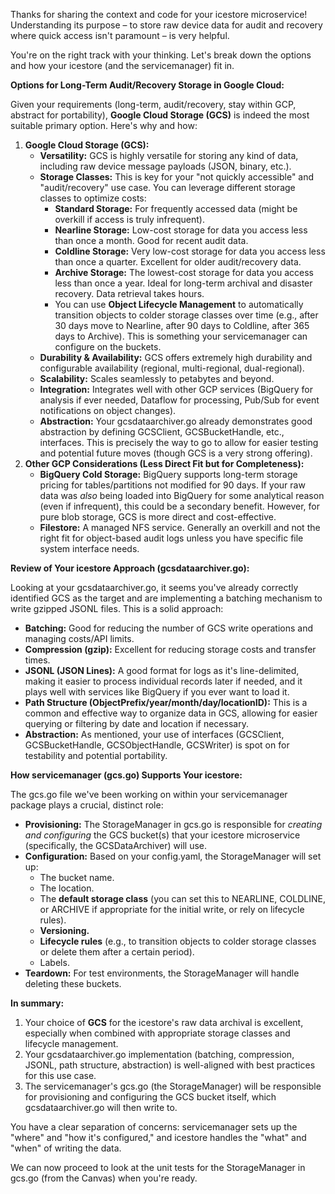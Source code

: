 Thanks for sharing the context and code for your icestore microservice\! Understanding its purpose – to store raw device data for audit and recovery where quick access isn't paramount – is very helpful.

You're on the right track with your thinking. Let's break down the options and how your icestore (and the servicemanager) fit in.

**Options for Long-Term Audit/Recovery Storage in Google Cloud:**

Given your requirements (long-term, audit/recovery, stay within GCP, abstract for portability), **Google Cloud Storage (GCS)** is indeed the most suitable primary option. Here's why and how:

1. **Google Cloud Storage (GCS):**
    * **Versatility:** GCS is highly versatile for storing any kind of data, including raw device message payloads (JSON, binary, etc.).
    * **Storage Classes:** This is key for your "not quickly accessible" and "audit/recovery" use case. You can leverage different storage classes to optimize costs:
        * **Standard Storage:** For frequently accessed data (might be overkill if access is truly infrequent).
        * **Nearline Storage:** Low-cost storage for data you access less than once a month. Good for recent audit data.
        * **Coldline Storage:** Very low-cost storage for data you access less than once a quarter. Excellent for older audit/recovery data.
        * **Archive Storage:** The lowest-cost storage for data you access less than once a year. Ideal for long-term archival and disaster recovery. Data retrieval takes hours.
        * You can use **Object Lifecycle Management** to automatically transition objects to colder storage classes over time (e.g., after 30 days move to Nearline, after 90 days to Coldline, after 365 days to Archive). This is something your servicemanager can configure on the buckets.
    * **Durability & Availability:** GCS offers extremely high durability and configurable availability (regional, multi-regional, dual-regional).
    * **Scalability:** Scales seamlessly to petabytes and beyond.
    * **Integration:** Integrates well with other GCP services (BigQuery for analysis if ever needed, Dataflow for processing, Pub/Sub for event notifications on object changes).
    * **Abstraction:** Your gcsdataarchiver.go already demonstrates good abstraction by defining GCSClient, GCSBucketHandle, etc., interfaces. This is precisely the way to go to allow for easier testing and potential future moves (though GCS is a very strong offering).
2. **Other GCP Considerations (Less Direct Fit but for Completeness):**
    * **BigQuery Cold Storage:** BigQuery supports long-term storage pricing for tables/partitions not modified for 90 days. If your raw data was *also* being loaded into BigQuery for some analytical reason (even if infrequent), this could be a secondary benefit. However, for pure blob storage, GCS is more direct and cost-effective.
    * **Filestore:** A managed NFS service. Generally an overkill and not the right fit for object-based audit logs unless you have specific file system interface needs.

**Review of Your icestore Approach (gcsdataarchiver.go):**

Looking at your gcsdataarchiver.go, it seems you've already correctly identified GCS as the target and are implementing a batching mechanism to write gzipped JSONL files. This is a solid approach:

* **Batching:** Good for reducing the number of GCS write operations and managing costs/API limits.
* **Compression (gzip):** Excellent for reducing storage costs and transfer times.
* **JSONL (JSON Lines):** A good format for logs as it's line-delimited, making it easier to process individual records later if needed, and it plays well with services like BigQuery if you ever want to load it.
* **Path Structure (ObjectPrefix/year/month/day/locationID):** This is a common and effective way to organize data in GCS, allowing for easier querying or filtering by date and location if necessary.
* **Abstraction:** As mentioned, your use of interfaces (GCSClient, GCSBucketHandle, GCSObjectHandle, GCSWriter) is spot on for testability and potential portability.

**How servicemanager (gcs.go) Supports Your icestore:**

The gcs.go file we've been working on within your servicemanager package plays a crucial, distinct role:

* **Provisioning:** The StorageManager in gcs.go is responsible for *creating and configuring* the GCS bucket(s) that your icestore microservice (specifically, the GCSDataArchiver) will use.
* **Configuration:** Based on your config.yaml, the StorageManager will set up:
    * The bucket name.
    * The location.
    * The **default storage class** (you can set this to NEARLINE, COLDLINE, or ARCHIVE if appropriate for the initial write, or rely on lifecycle rules).
    * **Versioning.**
    * **Lifecycle rules** (e.g., to transition objects to colder storage classes or delete them after a certain period).
    * Labels.
* **Teardown:** For test environments, the StorageManager will handle deleting these buckets.

**In summary:**

1. Your choice of **GCS** for the icestore's raw data archival is excellent, especially when combined with appropriate storage classes and lifecycle management.
2. Your gcsdataarchiver.go implementation (batching, compression, JSONL, path structure, abstraction) is well-aligned with best practices for this use case.
3. The servicemanager's gcs.go (the StorageManager) will be responsible for provisioning and configuring the GCS bucket itself, which gcsdataarchiver.go will then write to.

You have a clear separation of concerns: servicemanager sets up the "where" and "how it's configured," and icestore handles the "what" and "when" of writing the data.

We can now proceed to look at the unit tests for the StorageManager in gcs.go (from the Canvas) when you're ready.